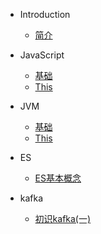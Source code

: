 * Introduction
    * [简介](README.md)

* JavaScript
    * [基础](/javascript/base.md)
    * [This](/javascript/this.md)
    
* JVM
    * [基础](/javascript/base.md)
    * [This](/javascript/this.md)
    
* ES
    * [ES基本概念](/es/ES基本概念.md)
    
* kafka
    * [初识kafka(一)](/kafka/初识kafka(一).pdf)